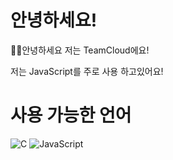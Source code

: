 # 안녕하세요!

👋🏻안녕하세요 저는 TeamCloud에요!

저는 JavaScript를 주로 사용 하고있어요!

# 사용 가능한 언어
![C](https://camo.githubusercontent.com/e486c7a61082e131291416588083aa8d181b5e4e166d95f6d553b47105d16c21/68747470733a2f2f696d672e736869656c64732e696f2f62616467652f2d632d4138423943433f7374796c653d666f722d7468652d6261646765266c6f676f3d63266c6f676f436f6c6f723d666666)
![JavaScript](https://camo.githubusercontent.com/c69807da963c492c9a6905833655c2f05d1dfdfb51d33d31fa824489725808a9/68747470733a2f2f696d672e736869656c64732e696f2f62616467652f2d6a6176617363726970742d6332616430373f7374796c653d666f722d7468652d6261646765266c6f676f3d6a617661736372697074266c6f676f436f6c6f723d666666)
